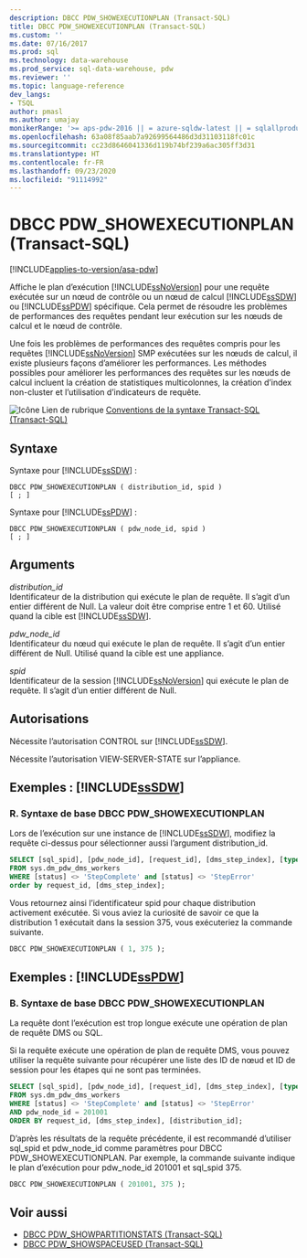 ```yaml
---
description: DBCC PDW_SHOWEXECUTIONPLAN (Transact-SQL)
title: DBCC PDW_SHOWEXECUTIONPLAN (Transact-SQL)
ms.custom: ''
ms.date: 07/16/2017
ms.prod: sql
ms.technology: data-warehouse
ms.prod_service: sql-data-warehouse, pdw
ms.reviewer: ''
ms.topic: language-reference
dev_langs:
- TSQL
author: pmasl
ms.author: umajay
monikerRange: '>= aps-pdw-2016 || = azure-sqldw-latest || = sqlallproducts-allversions'
ms.openlocfilehash: 63a08f85aab7a92699564486d3d31103118fc01c
ms.sourcegitcommit: cc23d8646041336d119b74bf239a6ac305ff3d31
ms.translationtype: HT
ms.contentlocale: fr-FR
ms.lasthandoff: 09/23/2020
ms.locfileid: "91114992"
---
```

# <a name="dbcc-pdw_showexecutionplan-transact-sql"></a>DBCC PDW_SHOWEXECUTIONPLAN (Transact-SQL)

[!INCLUDE[applies-to-version/asa-pdw](../../includes/applies-to-version/asa-pdw.md)]

Affiche le plan d’exécution [!INCLUDE[ssNoVersion](../../includes/ssnoversion-md.md)] pour une requête exécutée sur un nœud de contrôle ou un nœud de calcul [!INCLUDE[ssSDW](../../includes/sssdw-md.md)] ou [!INCLUDE[ssPDW](../../includes/sspdw-md.md)] spécifique. Cela permet de résoudre les problèmes de performances des requêtes pendant leur exécution sur les nœuds de calcul et le nœud de contrôle.
  
Une fois les problèmes de performances des requêtes compris pour les requêtes [!INCLUDE[ssNoVersion](../../includes/ssnoversion-md.md)] SMP exécutées sur les nœuds de calcul, il existe plusieurs façons d’améliorer les performances. Les méthodes possibles pour améliorer les performances des requêtes sur les nœuds de calcul incluent la création de statistiques multicolonnes, la création d’index non-cluster et l’utilisation d’indicateurs de requête.
  
![Icône Lien de rubrique](../../database-engine/configure-windows/media/topic-link.gif "Icône du lien de rubrique") [Conventions de la syntaxe Transact-SQL &#40;Transact-SQL&#41;](../../t-sql/language-elements/transact-sql-syntax-conventions-transact-sql.md)
  
## <a name="syntax"></a>Syntaxe  
Syntaxe pour [!INCLUDE[ssSDW](../../includes/sssdwfull-md.md)] :

```syntaxsql
DBCC PDW_SHOWEXECUTIONPLAN ( distribution_id, spid )  
[ ; ]  
```  

Syntaxe pour [!INCLUDE[ssPDW](../../includes/sspdw-md.md)] :
  
```syntaxsql
DBCC PDW_SHOWEXECUTIONPLAN ( pdw_node_id, spid )  
[ ; ]  
```  

## <a name="arguments"></a>Arguments  
 *distribution_id*  
 Identificateur de la distribution qui exécute le plan de requête. Il s’agit d’un entier différent de Null. La valeur doit être comprise entre 1 et 60. Utilisé quand la cible est [!INCLUDE[ssSDW](../../includes/sssdw-md.md)].  
  
 *pdw_node_id*  
 Identificateur du nœud qui exécute le plan de requête. Il s’agit d’un entier différent de Null. Utilisé quand la cible est une appliance.  
  
 *spid*  
 Identificateur de la session [!INCLUDE[ssNoVersion](../../includes/ssnoversion-md.md)] qui exécute le plan de requête. Il s’agit d’un entier différent de Null.  
  
## <a name="permissions"></a>Autorisations  
 Nécessite l’autorisation CONTROL sur [!INCLUDE[ssSDW](../../includes/sssdw-md.md)].  
  
Nécessite l’autorisation VIEW-SERVER-STATE sur l’appliance.
  
## <a name="examples-sssdw"></a>Exemples : [!INCLUDE[ssSDW](../../includes/sssdw-md.md)]  
  
### <a name="a-dbcc-pdw_showexecutionplan-basic-syntax"></a>R. Syntaxe de base DBCC PDW_SHOWEXECUTIONPLAN  
 Lors de l’exécution sur une instance de [!INCLUDE[ssSDW](../../includes/sssdw-md.md)], modifiez la requête ci-dessus pour sélectionner aussi l’argument distribution_id.  
  
```sql
SELECT [sql_spid], [pdw_node_id], [request_id], [dms_step_index], [type], [start_time], [end_time], [status], [distribution_id]  
FROM sys.dm_pdw_dms_workers   
WHERE [status] <> 'StepComplete' and [status] <> 'StepError'  
order by request_id, [dms_step_index];  
```  
  
Vous retournez ainsi l’identificateur spid pour chaque distribution activement exécutée. Si vous aviez la curiosité de savoir ce que la distribution 1 exécutait dans la session 375, vous exécuteriez la commande suivante.
  
```sql
DBCC PDW_SHOWEXECUTIONPLAN ( 1, 375 );  
```  

## <a name="examples-sspdw"></a>Exemples : [!INCLUDE[ssPDW](../../includes/sspdw-md.md)]  
### <a name="b-dbcc-pdw_showexecutionplan-basic-syntax"></a>B. Syntaxe de base DBCC PDW_SHOWEXECUTIONPLAN  
 La requête dont l’exécution est trop longue exécute une opération de plan de requête DMS ou SQL.  
  
Si la requête exécute une opération de plan de requête DMS, vous pouvez utiliser la requête suivante pour récupérer une liste des ID de nœud et ID de session pour les étapes qui ne sont pas terminées.
  
```sql
SELECT [sql_spid], [pdw_node_id], [request_id], [dms_step_index], [type], [start_time], [end_time], [status]   
FROM sys.dm_pdw_dms_workers   
WHERE [status] <> 'StepComplete' and [status] <> 'StepError'  
AND pdw_node_id = 201001   
ORDER BY request_id, [dms_step_index], [distribution_id];  
```  
  
D’après les résultats de la requête précédente, il est recommandé d’utiliser sql_spid et pdw_node_id comme paramètres pour DBCC PDW_SHOWEXECUTIONPLAN. Par exemple, la commande suivante indique le plan d’exécution pour pdw_node_id 201001 et sql_spid 375.
  
```sql
DBCC PDW_SHOWEXECUTIONPLAN ( 201001, 375 );  
```  

## <a name="see-also"></a>Voir aussi

- [DBCC PDW_SHOWPARTITIONSTATS &#40;Transact-SQL&#41;](dbcc-pdw-showpartitionstats-transact-sql.md)  
- [DBCC PDW_SHOWSPACEUSED &#40;Transact-SQL&#41;](dbcc-pdw-showspaceused-transact-sql.md)
